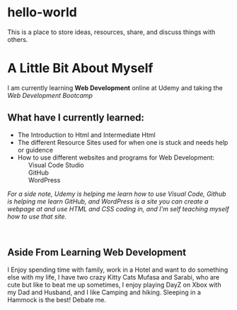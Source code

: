 # hello-world
This is a place to store ideas, resources, share, and discuss things with others. 
<h1> A Little Bit About Myself</h1>
<p>I am currently learning <b>Web Development</b> online at Udemy and taking the <i>Web Development Bootcamp</i></p>
<h2>What have I currently learned:</h2>
<ul> 
  <li>The Introduction to Html and Intermediate Html</li>
  <li>The different Resource Sites used for when one is stuck and needs help or guidence</li>
  <li>How to use different websites and programs for Web Development:
    <ol>Visual Code Studio</ol>
    <ol>GitHub</ol>
    <ol>WordPress<ol></ul>
</ul>
<p><i>For a side note, Udemy is helping me learn how to use Visual Code, Github is helping me learn GitHub, and WordPress is a site you can create a webpage at and use HTML and CSS coding in, and I'm self teaching myself how to use that site.</i></p>
    </br>
    <h2>Aside From Learning Web Development</h2>
    <p>I Enjoy spending time with family, work in a Hotel and want to do something else with my life, I have two crazy Kitty Cats Mufasa and Sarabi, who are cute but like to beat me up sometimes, I enjoy playing DayZ on Xbox with my Dad and Husband, and I like Camping and hiking. Sleeping in a Hammock is the best! Debate me.</p>
